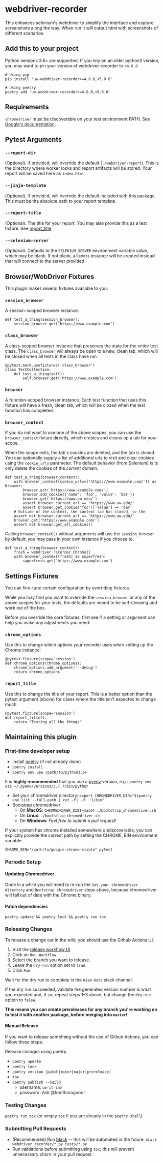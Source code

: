 # webdriver-recorder
This enhances selenium's webdriver to simplify the interface and capture
screenshots along the way. When run it will output html with screenshots
of different scenarios.

## Add this to your project

Python versions 3.6+ are supported.
If you rely on an older python3 version, you may want to pin your
version of webdriver-recorder to `<4.0.0`

```
# Using pip
pip install 'uw-webdriver-recorder>=4.0.0,<5.0.0'

# Using poetry
poetry add 'uw-webdriver-recorder>=4.0.0,<5.0.0'
```

## Requirements

`chromedriver` must be discoverable on your test environment PATH. See [Google's 
documentation](https://chromedriver.chromium.org/).

## Pytest Arguments

### `--report-dir`

(Optional). If provided, will override the default (`./webdriver-report`). 
This is the directory where worker locks and report artifacts will be stored.
Your report will be saved here as `index.html`.

### `--jinja-template`

(Optional). If provided, will override the default included with this package.
This must be the absolute path to your report template.

### `--report-title`

(Optional). The title for your report. You may also provide this as a 
test fixture. See [report_title](#report_title)

### `--selenium-server`

(Optional). Defaults to the `SELENIUM_SERVER` environment variable value, which may 
be blank. If not blank, a `Remote` instance will be created instead that will 
connect to the server provided.

## Browser/WebDriver Fixtures

This plugin makes several fixtures available to you:

### `session_browser`

A session-scoped browser instance.

```
def test_a_thing(session_browser):
    session_browser.get('https://www.example.com')
```

### `class_browser`

A class-scoped browser instance that preserves the state for 
the entire test class. The `class_browser` will always be open
to a new, clean tab, which will be closed when all tests
in the class have run.

```
@pytest.mark.usefixtures('class_browser')
class TestCollection:
    def test_a_thing(self):
        self.browser.get('https://www.example.com')
```

### `browser`

A function-scoped browser instance. Each test function 
that uses this fixture will have a fresh, clean tab, which
will be closed when the test function has completed.


### `browser_context`

If you do not want to use one of the above scopes, you 
can use the `browser_context` fixture directly, which 
creates and cleans up a tab for your scope.

When the scope exits, the tab's cookies are deleted, and the tab is closed.
You can optionally supply a list of additional urls to visit and clear cookies using 
the `cookie_urls` parameter. The default behavior (from Selenium) is to only delete
the cookies of the _current_ domain.

```
def test_a_thing(browser_context):
    with browser_context(cookie_urls=['https://www.example.com/']) as browser:
        browser.get('https://www.example.com/')
        browser.add_cookie({'name': 'foo', 'value': 'bar'})
        browser.get('https://www.uw.edu/')
        assert browser.current_url == 'https://www.uw.edu/'
        assert browser.get_cookie('foo')['value'] == 'bar'
    # Outside of the context, the context tab has closed, so the 
    assert not browser.current_url == 'https://www.uw.edu/' 
    browser.get('https://www.example.com/')
    assert not browser.get_all_cookies()
```

Calling `browser_context()` without arguments will use the `session_browser` 
by default; you may pass in your own instance if you choose to.

```
def test_a_thing(browser_context):
    fresh = webdriver_recorder.Chrome()
    with browser_context(fresh) as superfresh:
        superfresh.get('https://www.example.com')
```


## Settings Fixtures

You can fine-tune certain configuration by overriding fixtures. 

While you may find you want to override the `session_browser` or any 
of the above scopes for your tests, the defaults are meant to be 
self-cleaning and work out of the box. 

Before you override the core fixtures, first see if a setting or 
argument can help you make any adjustments you need:

### `chrome_options`

Use this to change which options your recorder uses when setting up the 
Chrome instance:

```
@pytest.fixture(scope='session')
def chrome_options(chrome_options):
    chrome_options.add_argument('--debug')
    return chrome_options
```

### `report_title`

Use this to change the title of your report. This is a better option
than the pytest argument (above) for cases where the title isn't 
expected to change much.

```
@pytest.fixture(scope='session')
def report_title():
    return "Testing all the things"
```


## Maintaining this plugin

### First-time developer setup

- Install [poetry](https://python-poetry.org) (if not already done)
- `poetry install`
- `poetry env use /path/to/python3.6+`

It is **highly recommended** that you use a [pyenv](https://github.com/pyenv/pyenv) version, e.g.:
`poetry env use ~/.pyenv/versions/3.7.7/bin/python`

- Set your chromedriver directory: 
  `export CHROMEDRIVER_DIR="$(poetry env list --full-path | cut -f1 -d' ')/bin"`
- Bootstrap chromedriver:
   - On **MacOS**: `CHROMEDRIVER_DIST=mac64 ./bootstrap_chromedriver.sh`
   - On **Linux**: `./bootstrap_chromedriver.sh`
   - On **Windows**: _Feel free to submit a pull request!_

If your system has chrome installed somewhere undiscoverable, you can explicitly provide the correct path by
setting the CHROME_BIN environment variable:

```
CHROME_BIN="/path/to/google-chrome-stable" pytest
```

### Periodic Setup

#### Updating Chromedriver

Once in a while you will need to re-run the 
`Set your chromedriver directory` and `Bootstrap chromedriver` 
steps above, because chromedriver will fall out of date 
with the Chrome binary. 

#### Patch dependencies

`poetry update && poetry lock && poetry run tox`

### Releasing Changes

To release a change out in the wild, you should use
the Github Actions UI.

1. Visit the [release workflow UI]
2. Click on `Run Workflow`
3. Select the branch you want to release.
4. Leave the `dry-run` option set to `true`.
5. Click `Run`

Wait for the dry run to complete in the `#iam-bots` slack channel.

If the dry run succeeded, validate the generated version number is what you expected 
and, if so, repeat steps 1–3 above, but change the `dry-run` option to `false`.

**This means you can create prereleases for any branch you're working on to test it 
with another package, before merging into `master`!**


#### Manual Release

If you want to release something without the use of
Github Actions, you can follow these steps:

Release changes using poetry: 

- `poetry update`
- `poetry lock`  
- `poetry version [patch|minor|major|prerelease]`
- `tox`
- `poetry publish --build`
  - username: `uw-it-iam`
  - password: Ask @tomthorogood!
  
### Testing Changes

`poetry run tox` (or simply `tox` if you are already in the `poetry shell`)

### Submitting Pull Requests

- (Recommended) Run [black](https://github.com/psf/black) -- this will
  be automated in the future: `black webdriver_recorder/*.py tests/*.py`
- Run validations before submitting using `tox`; this will prevent unnecessary churn in your pull request.


[release workflow ui]: https://github.com/UWIT-IAM/webdriver-recorder/actions/workflows/release.yml
